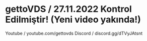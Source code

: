 # gettoVDS / 27.11.2022 Kontrol Edilmiştir! (Yeni video yakında!)
Youtube / youtube.com/gettovds
Discord / discord.gg/dTVyJAtsnt
